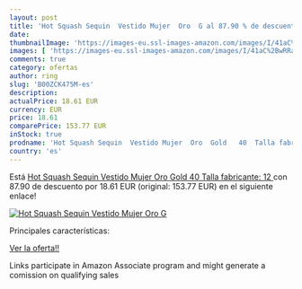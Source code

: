 ```yaml
---
layout: post
title: 'Hot Squash Sequin  Vestido Mujer  Oro  G al 87.90 % de descuento'
date: 
thumbnailImage: 'https://images-eu.ssl-images-amazon.com/images/I/41aC%2BwRRaiL._SL200_.jpg'
images: [ 'https://images-eu.ssl-images-amazon.com/images/I/41aC%2BwRRaiL._SL200_.jpg' ]
comments: true
category: ofertas
author: ring
slug: 'B00ZCK475M-es'
description:
actualPrice: 18.61 EUR
currency: EUR
price: 18.61
comparePrice: 153.77 EUR
inStock: true
prodname: 'Hot Squash Sequin  Vestido Mujer  Oro  Gold   40  Talla fabricante: 12 '
country: 'es'
---
```


Está [Hot Squash Sequin  Vestido Mujer  Oro  Gold   40  Talla fabricante: 12 ](https://www.amazon.es/dp/B00ZCK475M/?tag=tolees-21) con 87.90 de descuento por 18.61 EUR (original: 153.77 EUR) en el siguiente enlace!

[![Hot Squash Sequin  Vestido Mujer  Oro  G](https://images-eu.ssl-images-amazon.com/images/I/41aC%2BwRRaiL._SL200_.jpg)](https://www.amazon.es/dp/B00ZCK475M/?tag=tolees-21)

Principales características:


[Ver la oferta!!](https://www.amazon.es/dp/B00ZCK475M/?tag=tolees-21)

Links participate in Amazon Associate program and might generate a comission on qualifying sales


